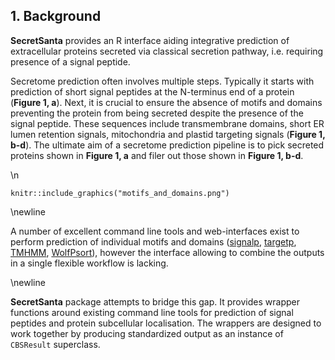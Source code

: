## 1. Background
**SecretSanta** provides an R interface aiding integrative prediction of
extracellular proteins secreted via classical secretion pathway, i.e. requiring
presence of a signal peptide.

Secretome prediction often involves multiple steps. Typically it starts with
prediction of short signal peptides at the N-terminus end of a protein
(**Figure 1, a**). Next, it is crucial to ensure the absence of motifs and
domains preventing the protein from being secreted despite the presence of the
signal peptide. These sequences include transmembrane domains, short ER lumen
retention signals, mitochondria and plastid targeting signals
(**Figure 1, b-d**). The ultimate aim of a secretome prediction pipeline is to
pick secreted proteins shown in **Figure 1, a** and filer out
those shown in **Figure 1, b-d**.

\n


```{r motifs, out.width = "400px", fig.align="center", echo = FALSE, fig.cap="\\label{fig:motifs} **Figure 1.** Characteristic motifs, domains and their arrangemnets, helping to distinguish extracellular proteins from proteins retained inside the cell.", }
knitr::include_graphics("motifs_and_domains.png")
```

\newline

A number of excellent command line tools and web-interfaces exist to perform
prediction of individual motifs and domains
([signalp](http://www.cbs.dtu.dk/services/SignalP/),
[targetp](http://www.cbs.dtu.dk/services/TargetP/),
[TMHMM](http://www.cbs.dtu.dk/services/TMHMM/),
[WolfPsort](https://github.com/fmaguire/WoLFPSort)), however the interface
allowing to combine the outputs in a single flexible workflow is lacking.

\newline

**SecretSanta** package attempts to bridge this gap. It provides wrapper
functions around existing command line tools for prediction of signal peptides
and protein subcellular localisation. The wrappers are designed to work
together by producing standardized output as an instance of ``CBSResult`` superclass.
